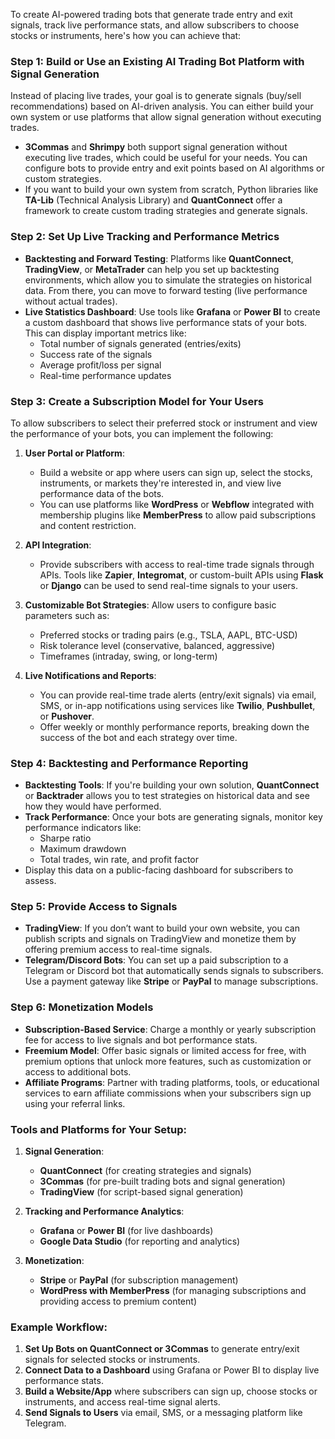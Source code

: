 To create AI-powered trading bots that generate trade entry and exit signals, track live performance stats, and allow subscribers to choose stocks or instruments, here's how you can achieve that:

### Step 1: **Build or Use an Existing AI Trading Bot Platform with Signal Generation**
Instead of placing live trades, your goal is to generate signals (buy/sell recommendations) based on AI-driven analysis. You can either build your own system or use platforms that allow signal generation without executing trades.

- **3Commas** and **Shrimpy** both support signal generation without executing live trades, which could be useful for your needs. You can configure bots to provide entry and exit points based on AI algorithms or custom strategies.
- If you want to build your own system from scratch, Python libraries like **TA-Lib** (Technical Analysis Library) and **QuantConnect** offer a framework to create custom trading strategies and generate signals.

### Step 2: **Set Up Live Tracking and Performance Metrics**
   - **Backtesting and Forward Testing**: Platforms like **QuantConnect**, **TradingView**, or **MetaTrader** can help you set up backtesting environments, which allow you to simulate the strategies on historical data. From there, you can move to forward testing (live performance without actual trades).
   - **Live Statistics Dashboard**: Use tools like **Grafana** or **Power BI** to create a custom dashboard that shows live performance stats of your bots. This can display important metrics like:
     - Total number of signals generated (entries/exits)
     - Success rate of the signals
     - Average profit/loss per signal
     - Real-time performance updates
   
### Step 3: **Create a Subscription Model for Your Users**
To allow subscribers to select their preferred stock or instrument and view the performance of your bots, you can implement the following:

1. **User Portal or Platform**: 
   - Build a website or app where users can sign up, select the stocks, instruments, or markets they're interested in, and view live performance data of the bots. 
   - You can use platforms like **WordPress** or **Webflow** integrated with membership plugins like **MemberPress** to allow paid subscriptions and content restriction.

2. **API Integration**: 
   - Provide subscribers with access to real-time trade signals through APIs. Tools like **Zapier**, **Integromat**, or custom-built APIs using **Flask** or **Django** can be used to send real-time signals to your users.

3. **Customizable Bot Strategies**: Allow users to configure basic parameters such as:
   - Preferred stocks or trading pairs (e.g., TSLA, AAPL, BTC-USD)
   - Risk tolerance level (conservative, balanced, aggressive)
   - Timeframes (intraday, swing, or long-term)

4. **Live Notifications and Reports**: 
   - You can provide real-time trade alerts (entry/exit signals) via email, SMS, or in-app notifications using services like **Twilio**, **Pushbullet**, or **Pushover**.
   - Offer weekly or monthly performance reports, breaking down the success of the bot and each strategy over time.

### Step 4: **Backtesting and Performance Reporting**
   - **Backtesting Tools**: If you're building your own solution, **QuantConnect** or **Backtrader** allows you to test strategies on historical data and see how they would have performed.
   - **Track Performance**: Once your bots are generating signals, monitor key performance indicators like:
     - Sharpe ratio
     - Maximum drawdown
     - Total trades, win rate, and profit factor
   - Display this data on a public-facing dashboard for subscribers to assess.

### Step 5: **Provide Access to Signals**
   - **TradingView**: If you don’t want to build your own website, you can publish scripts and signals on TradingView and monetize them by offering premium access to real-time signals.
   - **Telegram/Discord Bots**: You can set up a paid subscription to a Telegram or Discord bot that automatically sends signals to subscribers. Use a payment gateway like **Stripe** or **PayPal** to manage subscriptions.
   
### Step 6: **Monetization Models**
   - **Subscription-Based Service**: Charge a monthly or yearly subscription fee for access to live signals and bot performance stats.
   - **Freemium Model**: Offer basic signals or limited access for free, with premium options that unlock more features, such as customization or access to additional bots.
   - **Affiliate Programs**: Partner with trading platforms, tools, or educational services to earn affiliate commissions when your subscribers sign up using your referral links.

### Tools and Platforms for Your Setup:
1. **Signal Generation**:
   - **QuantConnect** (for creating strategies and signals)
   - **3Commas** (for pre-built trading bots and signal generation)
   - **TradingView** (for script-based signal generation)
   
2. **Tracking and Performance Analytics**:
   - **Grafana** or **Power BI** (for live dashboards)
   - **Google Data Studio** (for reporting and analytics)

3. **Monetization**:
   - **Stripe** or **PayPal** (for subscription management)
   - **WordPress with MemberPress** (for managing subscriptions and providing access to premium content)

### Example Workflow:
1. **Set Up Bots on QuantConnect or 3Commas** to generate entry/exit signals for selected stocks or instruments.
2. **Connect Data to a Dashboard** using Grafana or Power BI to display live performance stats.
3. **Build a Website/App** where subscribers can sign up, choose stocks or instruments, and access real-time signal alerts.
4. **Send Signals to Users** via email, SMS, or a messaging platform like Telegram.
